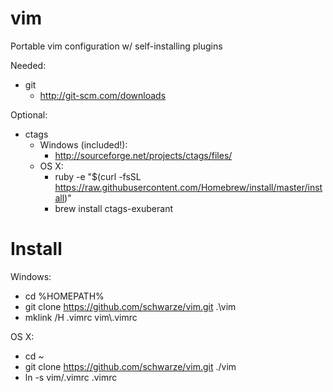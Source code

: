 vim
===
Portable vim configuration w/ self-installing plugins

Needed:
- git
  - http://git-scm.com/downloads

Optional:
- ctags 
  - Windows (included!):
    - http://sourceforge.net/projects/ctags/files/
  - OS X:
    - ruby -e "$(curl -fsSL https://raw.githubusercontent.com/Homebrew/install/master/install)"
    - brew install ctags-exuberant


Install
==

Windows:
- cd %HOMEPATH%
- git clone https://github.com/schwarze/vim.git .\vim
- mklink /H .vimrc vim\\.vimrc

OS X:
- cd ~
- git clone https://github.com/schwarze/vim.git ./vim
- ln -s vim/.vimrc .vimrc

